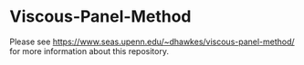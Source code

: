 # Viscous-Panel-Method

Please see https://www.seas.upenn.edu/~dhawkes/viscous-panel-method/ for more information about this repository.
